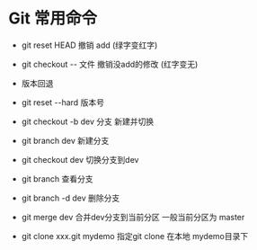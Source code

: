
# Git 常用命令


- git reset HEAD 撤销 add (绿字变红字)
- git checkout -- 文件 撤销没add的修改 (红字变无)
- 版本回退
- git reset --hard 版本号
- git checkout -b dev 分支 新建并切换  

- git branch dev 新建分支
- git checkout dev 切换分支到dev
- git branch 查看分支
- git branch -d dev 删除分支
- git merge dev 合并dev分支到当前分区  一般当前分区为 master  
- git clone xxx.git mydemo  指定git clone 在本地 mydemo目录下  